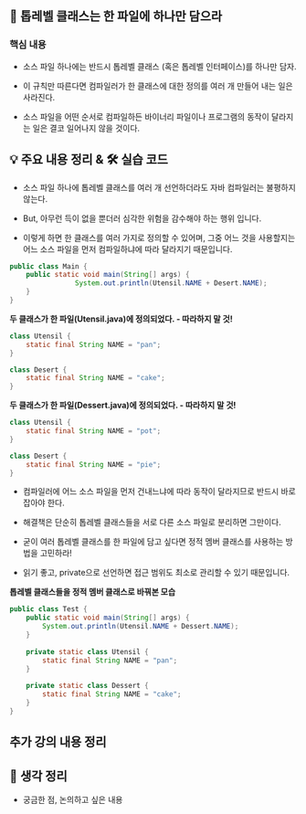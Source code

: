 ## 📖 톱레벨 클래스는 한 파일에 하나만 담으라

### 핵심 내용

- 소스 파일 하나에는 반드시 톱레벨 클래스 (혹은 톱레벨 인터페이스)를 하나만 담자.

- 이 규칙만 따른다면 컴파일러가 한 클래스에 대한 정의를 여러 개 만들어 내는 일은 사라진다.

- 소스 파일을 어떤 순서로 컴파일하든 바이너리 파일이나 프로그램의 동작이 달라지는 일은 결코 일어나지 않을 것이다.

## 💡 주요 내용 정리 & 🛠️ 실습 코드

- 소스 파일 하나에 톱레벨 클래스를 여러 개 선언하더라도 자바 컴파일러는 불평하지 않는다.

- But, 아무런 득이 없을 뿐더러 심각한 위험을 감수해야 하는 행위 입니다.

- 이렇게 하면 한 클래스를 여러 가지로 정의할 수 있어며, 그중 어느 것을 사용할지는 어느 소스 파일을 먼저 컴파일하냐에 따라 달라지기 때문입니다.

```java
public class Main {
    public static void main(String[] args) {
                System.out.println(Utensil.NAME + Desert.NAME);
    }
}
```

**두 클래스가 한 파일(Utensil.java)에 정의되었다. - 따라하지 말 것!**
```java
class Utensil {
    static final String NAME = "pan";
}

class Desert {
    static final String NAME = "cake";
}
```

**두 클래스가 한 파일(Dessert.java)에 정의되었다. - 따라하지 말 것!**
```java
class Utensil {
    static final String NAME = "pot";
}

class Desert {
    static final String NAME = "pie";
}
```

- 컴파일러에 어느 소스 파일을 먼저 건내느냐에 따라 동작이 달라지므로 반드시 바로 잡아야 한다.

- 해결책은 단순히 톱레벨 클래스들을 서로 다른 소스 파일로 분리하면 그만이다.

- 굳이 여러 톱레벨 클래스를 한 파일에 담고 싶다면 정적 멤버 클래스를 사용하는 방법을 고민하라!

- 읽기 좋고, private으로 선언하면 접근 범위도 최소로 관리할 수 있기 때문입니다.

**톱레벨 클래스들을 정적 멤버 클래스로 바꿔본 모습**
```java
public class Test {
    public static void main(String[] args) {
        System.out.println(Utensil.NAME + Dessert.NAME);
    }
    
    private static class Utensil {
        static final String NAME = "pan";
    }
    
    private static class Dessert {
        static final String NAME = "cake";
    }
}
```

## 추가 강의 내용 정리

## 🤔 생각 정리
- 궁금한 점, 논의하고 싶은 내용

